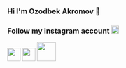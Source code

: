 ### Hi I'm Ozodbek Akromov 👋
### Follow my instagram account <a href="https://www.instagram.com/avazvic___"><img src="https://png.pngtree.com/png-vector/20221018/ourmid/pngtree-instagram-icon-png-image_6315974.png" width="18px"></a>
<code><img src="https://w7.pngwing.com/pngs/201/90/png-transparent-logo-html-html5.png" width="30px"></code>
<code><img src="https://cdn.freebiesupply.com/logos/large/2x/css3-logo-png-transparent.png" width="30px"></code>
<code><img src="https://www.freepnglogos.com/uploads/javascript-png/javascript-logo-transparent-logo-javascript-images-3.png" width="43px"></code>
